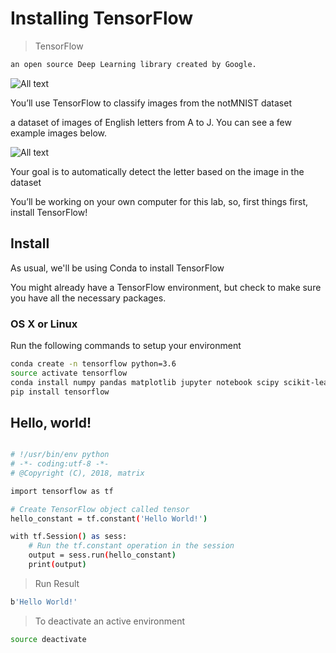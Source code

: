 # Installing TensorFlow

>TensorFlow

```bash
an open source Deep Learning library created by Google.
```

![All text](http://ww1.sinaimg.cn/large/dc05ba18gy1fnb7afsvfuj20zw0h876o.jpg)

You’ll use TensorFlow to classify images from the notMNIST dataset

a dataset of images of English letters from A to J. You can see a few example images below.

![All text](http://ww1.sinaimg.cn/large/dc05ba18gy1fnb792q2qlj211i0hmq85.jpg)

Your goal is to automatically detect the letter based on the image in the dataset

You’ll be working on your own computer for this lab, so, first things first, install TensorFlow!

## Install

As usual, we'll be using Conda to install TensorFlow

You might already have a TensorFlow environment, but check to make sure you have all the necessary packages.

### OS X or Linux

Run the following commands to setup your environment

```bash
conda create -n tensorflow python=3.6
source activate tensorflow
conda install numpy pandas matplotlib jupyter notebook scipy scikit-learn
pip install tensorflow
```

## Hello, world!

```bash

# !/usr/bin/env python
# -*- coding:utf-8 -*-
# @Copyright (C), 2018, matrix

import tensorflow as tf

# Create TensorFlow object called tensor
hello_constant = tf.constant('Hello World!')

with tf.Session() as sess:
    # Run the tf.constant operation in the session
    output = sess.run(hello_constant)
    print(output)
```

>Run Result

```bash
b'Hello World!'
```

>To deactivate an active environment

```bash
source deactivate
```
